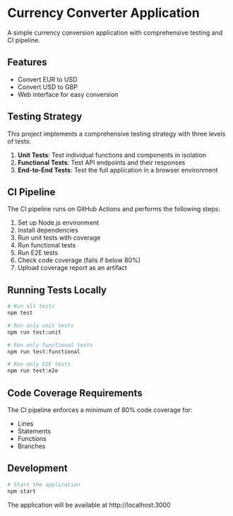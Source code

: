# Currency Converter Application

A simple currency conversion application with comprehensive testing and CI pipeline.

## Features

- Convert EUR to USD
- Convert USD to GBP
- Web interface for easy conversion

## Testing Strategy

This project implements a comprehensive testing strategy with three levels of tests:

1. **Unit Tests**: Test individual functions and components in isolation
2. **Functional Tests**: Test API endpoints and their responses
3. **End-to-End Tests**: Test the full application in a browser environment

## CI Pipeline

The CI pipeline runs on GitHub Actions and performs the following steps:

1. Set up Node.js environment
2. Install dependencies
3. Run unit tests with coverage
4. Run functional tests
5. Run E2E tests
6. Check code coverage (fails if below 80%)
7. Upload coverage report as an artifact

## Running Tests Locally

```bash
# Run all tests
npm test

# Run only unit tests
npm run test:unit

# Run only functional tests
npm run test:functional

# Run only E2E tests
npm run test:e2e
```

## Code Coverage Requirements

The CI pipeline enforces a minimum of 80% code coverage for:
- Lines
- Statements
- Functions
- Branches

## Development

```bash
# Start the application
npm start
```

The application will be available at http://localhost:3000

